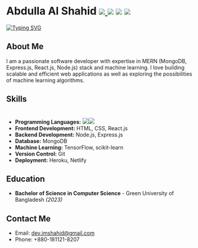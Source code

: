 # Abdulla Al Shahid <a  href="https://www.linkedin.com/in/abdulla-al-shahid-71b972123/" target="_blank"><img src="https://img.shields.io/badge/LinkedIn-0077B5?style=for-the-badge&logo=linkedin&logoColor=white"/> </a> <a href="https://www.facebook.com/shahidx0x/"><img src="https://img.shields.io/badge/Facebook-1877F2?style=for-the-badge&logo=facebook&logoColor=white"/></a> <a href="mailto:dev.imshahid@gmail.com"><img src="https://img.shields.io/badge/Gmail-D14836?style=for-the-badge&logo=gmail&logoColor=white"/></a> <a href="https://wa.me/qr/37OL4JHA3M4EB1"><img src="https://img.shields.io/badge/WhatsApp-25D366?style=for-the-badge&logo=whatsapp&logoColor=white"/></a>

[![Typing SVG](https://readme-typing-svg.demolab.com?font=Fira+Code&pause=800&color=0B2733&width=435&lines=Full+Stack+Developer;MongoDB;Express+JS;React+JS;Node+JS)](https://git.io/typing-svg)


## About Me

I am a passionate software developer with expertise in MERN (MongoDB, Express.js, React.js, Node.js) stack and machine learning. I love building scalable and efficient web applications as well as exploring the possibilities of machine learning algorithms.

## Skills

- **Programming Languages:** <img style="margin-top:20px" src="https://img.shields.io/badge/JavaScript-F7DF1E?style=for-the-badge&logo=javascript&logoColor=black"/><img src="https://img.shields.io/badge/Python-3776AB?style=for-the-badge&logo=python&logoColor=white"/>
- **Frontend Development:** HTML, CSS, React.js
- **Backend Development:** Node.js, Express.js
- **Database:** MongoDB
- **Machine Learning:** TensorFlow, scikit-learn
- **Version Control:** Git
- **Deployment:** Heroku, Netlify


## Education

- **Bachelor of Science in Computer Science** - Green University of Bangladesh *(2023)*

## Contact Me

- Email: dev.imshahid@gmail.com
- Phone: +880-181121-8207

